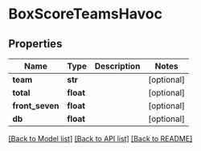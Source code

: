# BoxScoreTeamsHavoc

## Properties
Name | Type | Description | Notes
------------ | ------------- | ------------- | -------------
**team** | **str** |  | [optional] 
**total** | **float** |  | [optional] 
**front_seven** | **float** |  | [optional] 
**db** | **float** |  | [optional] 

[[Back to Model list]](../README.md#documentation-for-models) [[Back to API list]](../README.md#documentation-for-api-endpoints) [[Back to README]](../README.md)


